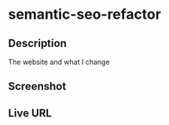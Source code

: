 # semantic-seo-refactor

## Description 
The website and what I change

## Screenshot 

## Live URL 